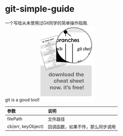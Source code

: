 # git-simple-guide
一个写给从未使用过Git同学的简单操作指南.   
git is a good tool!
![image](./img/cheatsheet.png)   


|     参数      |             说明                   |
| :------------   | :--------------------------------- |
| filePath       | 文件路径               |
| cb(err, keyObject) | 回调函数，如果不传，那么同步调用      |
